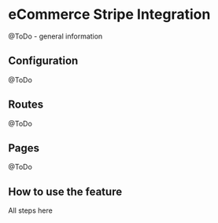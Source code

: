 # eCommerce Stripe Integration

@ToDo - general information

## Configuration

@ToDo

## Routes

@ToDo

## Pages

@ToDo

## How to use the feature

All steps here

